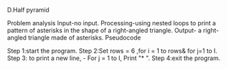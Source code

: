D.Half pyramid

Problem analysis
Input-no input.
Processing-using nested loops to print a pattern of asterisks in the shape of a right-angled triangle. 
Output- a right-angled triangle made of asterisks.
Pseudocode

Step 1:start the program.
Step 2:Set rows = 6 ,for i = 1 to rows& for j=1 to I.
Step 3: to print a new line,
           - For j = 1 to I, Print "* ".
Step 4:exit the program.
